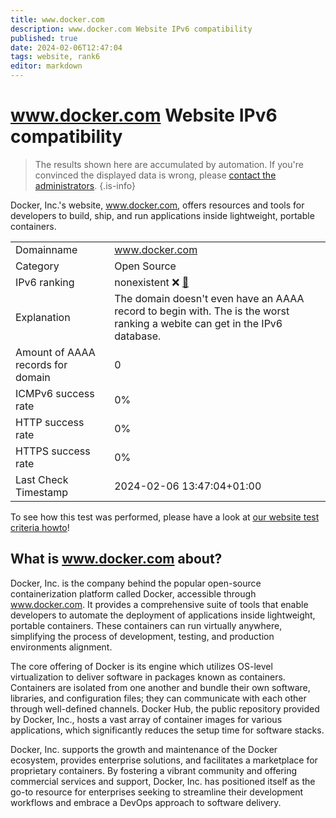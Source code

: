 ```yaml
---
title: www.docker.com
description: www.docker.com Website IPv6 compatibility
published: true
date: 2024-02-06T12:47:04
tags: website, rank6
editor: markdown
---
```


# www.docker.com Website IPv6 compatibility

> The results shown here are accumulated by automation. If you're convinced the displayed data is wrong, please [contact the administrators](/howto/chat). 
{.is-info}

Docker, Inc.'s website, www.docker.com, offers resources and tools for developers to build, ship, and run applications inside lightweight, portable containers.


|   |   |
| - | - |
| Domainname | www.docker.com
| Category | Open Source |
| IPv6 ranking | nonexistent :x: [🔗](/howto/ranking) |
| Explanation | The domain doesn't even have an AAAA record to begin with. The is the worst ranking a webite can get in the IPv6 database. |
| Amount of AAAA records for domain | 0 |
| ICMPv6 success rate | 0%|
| HTTP success rate | 0% |
| HTTPS success rate | 0% |
| Last Check Timestamp | 2024-02-06 13:47:04+01:00 |

To see how this test was performed, please have a look at [our website test criteria howto](/howto/testcriteria/website)!


## What is www.docker.com about?
Docker, Inc. is the company behind the popular open-source containerization platform called Docker, accessible through www.docker.com. It provides a comprehensive suite of tools that enable developers to automate the deployment of applications inside lightweight, portable containers. These containers can run virtually anywhere, simplifying the process of development, testing, and production environments alignment.

The core offering of Docker is its engine which utilizes OS-level virtualization to deliver software in packages known as containers. Containers are isolated from one another and bundle their own software, libraries, and configuration files; they can communicate with each other through well-defined channels. Docker Hub, the public repository provided by Docker, Inc., hosts a vast array of container images for various applications, which significantly reduces the setup time for software stacks.

Docker, Inc. supports the growth and maintenance of the Docker ecosystem, provides enterprise solutions, and facilitates a marketplace for proprietary containers. By fostering a vibrant community and offering commercial services and support, Docker, Inc. has positioned itself as the go-to resource for enterprises seeking to streamline their development workflows and embrace a DevOps approach to software delivery.


